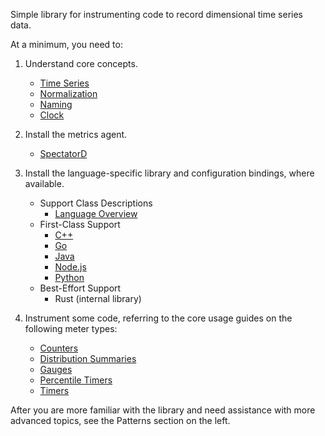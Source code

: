 Simple library for instrumenting code to record dimensional time series data.

At a minimum, you need to:

1. Understand core concepts.

    * [Time Series](../concepts/time-series.md)
    * [Normalization](../concepts/normalization.md)
    * [Naming](../concepts/naming.md)
    * [Clock](core/clock.md)

1. Install the metrics agent.

    * [SpectatorD](agent/usage.md)

1. Install the language-specific library and configuration bindings, where available.

    * Support Class Descriptions
        * [Language Overview](lang/overview.md)
    * First-Class Support
        * [C++](lang/cpp/usage.md)
        * [Go](lang/go/usage.md)
        * [Java](lang/java/usage.md)
        * [Node.js](lang/js/usage.md)
        * [Python](lang/py/usage.md)
    * Best-Effort Support
        * Rust (internal library)   

1. Instrument some code, referring to the core usage guides on the following meter types:

    * [Counters](core/meters/counter.md)
    * [Distribution Summaries](core/meters/dist-summary.md)
    * [Gauges](core/meters/gauge.md)
    * [Percentile Timers](patterns/percentile-timer.md)
    * [Timers](core/meters/timer.md)

After you are more familiar with the library and need assistance with more advanced topics,
see the Patterns section on the left.
